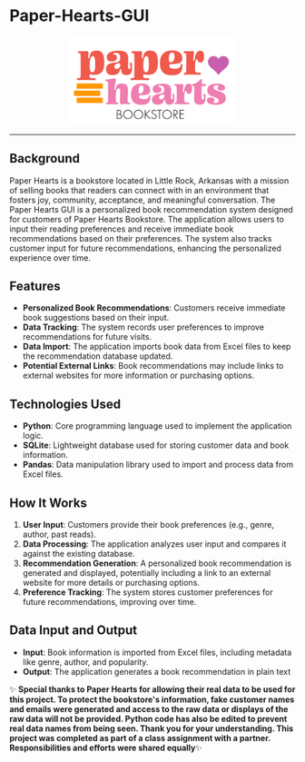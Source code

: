 # Paper-Hearts-GUI
<p align="center">
  <img src="References/paper-hearts.png" alt="Bookstore Logo" width="300"/>
</p>

---
## Background 
Paper Hearts is a bookstore located in Little Rock, Arkansas with a mission of selling books that readers can connect
with in an environment that fosters joy, community, acceptance, and meaningful conversation. The Paper Hearts GUI is a personalized book recommendation system designed for customers of Paper Hearts Bookstore. The application allows users to input their reading preferences and receive immediate book recommendations based on their preferences. The system also tracks customer input for future recommendations, enhancing the personalized experience over time.

## Features

- **Personalized Book Recommendations**: Customers receive immediate book suggestions based on their input.
- **Data Tracking**: The system records user preferences to improve recommendations for future visits.
- **Data Import**: The application imports book data from Excel files to keep the recommendation database updated.
- **Potential External Links**: Book recommendations may include links to external websites for more information or purchasing options.

## Technologies Used

- **Python**: Core programming language used to implement the application logic.
- **SQLite**: Lightweight database used for storing customer data and book information.
- **Pandas**: Data manipulation library used to import and process data from Excel files.

## How It Works

1. **User Input**: Customers provide their book preferences (e.g., genre, author, past reads).
2. **Data Processing**: The application analyzes user input and compares it against the existing database.
3. **Recommendation Generation**: A personalized book recommendation is generated and displayed, potentially including a link to an external website for more details or purchasing options.
4. **Preference Tracking**: The system stores customer preferences for future recommendations, improving over time.

## Data Input and Output

- **Input**: Book information is imported from Excel files, including metadata like genre, author, and popularity.
- **Output**: The application generates a book recommendation in plain text

✨ **Special thanks to Paper Hearts for allowing their real data to be used for this project. To protect the bookstore's information, fake customer names and emails were generated and access to the raw data or displays of the raw data will not be provided. Python code has also be edited to prevent real data names from being seen. Thank you for your understanding. This project was completed as part of a class assignment with a partner. Responsibilities and efforts were shared equally**✨
